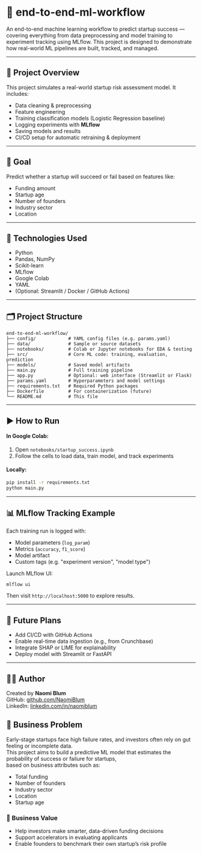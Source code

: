 
# 🚀 end-to-end-ml-workflow

An end-to-end machine learning workflow to predict startup success — covering everything from data preprocessing and model training to experiment tracking using MLflow. This project is designed to demonstrate how real-world ML pipelines are built, tracked, and managed.

---

## 📌 Project Overview

This project simulates a real-world startup risk assessment model. It includes:

- Data cleaning & preprocessing
- Feature engineering
- Training classification models (Logistic Regression baseline)
- Logging experiments with **MLflow**
- Saving models and results
- CI/CD setup for automatic retraining & deployment

---

## 🎯 Goal

Predict whether a startup will succeed or fail based on features like:

- Funding amount
- Startup age
- Number of founders
- Industry sector
- Location

---

## 🧠 Technologies Used

- Python
- Pandas, NumPy
- Scikit-learn
- MLflow
- Google Colab
- YAML
- (Optional: Streamlit / Docker / GitHub Actions)

---

## 🗂️ Project Structure

```
end-to-end-ml-workflow/
├── config/            # YAML config files (e.g. params.yaml)
├── data/              # Sample or source datasets
├── notebooks/         # Colab or Jupyter notebooks for EDA & testing
├── src/               # Core ML code: training, evaluation, prediction
├── models/            # Saved model artifacts
├── main.py            # Full training pipeline
├── app.py             # Optional: web interface (Streamlit or Flask)
├── params.yaml        # Hyperparameters and model settings
├── requirements.txt   # Required Python packages
├── Dockerfile         # For containerization (future)
└── README.md          # This file
```

---

## ▶️ How to Run

#### In Google Colab:

1. Open `notebooks/startup_success.ipynb`
2. Follow the cells to load data, train model, and track experiments

#### Locally:

```bash
pip install -r requirements.txt
python main.py
```

---

## 📊 MLflow Tracking Example

Each training run is logged with:

- Model parameters (`log_param`)
- Metrics (`accuracy`, `f1_score`)
- Model artifact
- Custom tags (e.g. "experiment version", "model type")

Launch MLflow UI:
```bash
mlflow ui
```

Then visit `http://localhost:5000` to explore results.

---

## 🚀 Future Plans

- Add CI/CD with GitHub Actions
- Enable real-time data ingestion (e.g., from Crunchbase)
- Integrate SHAP or LIME for explainability
- Deploy model with Streamlit or FastAPI

---

## 👩‍💻 Author

Created by **Naomi Blum**  
GitHub: [github.com/NaomiBlum](https://github.com/NaomiBlum)  
LinkedIn: [linkedin.com/in/naomiblum](https://linkedin.com/in/naomiblum)

## 🧠 Business Problem

Early-stage startups face high failure rates, and investors often rely on gut feeling or incomplete data.  
This project aims to build a predictive ML model that estimates the probability of success or failure for startups,  
based on business attributes such as:

- Total funding
- Number of founders
- Industry sector
- Location
- Startup age

### 🎯 Business Value

- Help investors make smarter, data-driven funding decisions  
- Support accelerators in evaluating applicants  
- Enable founders to benchmark their own startup’s risk profile
